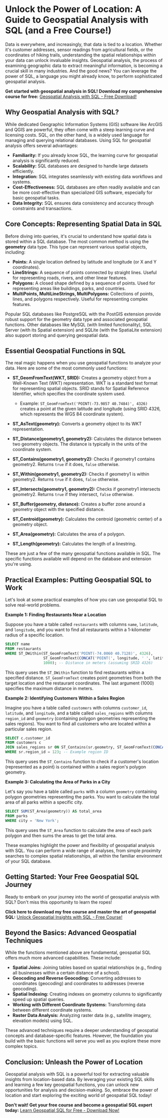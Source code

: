 # Unlock the Power of Location: A Guide to Geospatial Analysis with SQL (and a Free Course!)

Data is everywhere, and increasingly, that data is tied to a location. Whether it's customer addresses, sensor readings from agricultural fields, or the coordinates of hiking trails, understanding the spatial relationships within your data can unlock invaluable insights. Geospatial analysis, the process of examining geographic data to extract meaningful information, is becoming a crucial skill in many industries. And the good news? You can leverage the power of SQL, a language you might already know, to perform sophisticated geospatial analysis.

**Get started with geospatial analysis in SQL! Download my comprehensive course for free:** [Geospatial Analysis with SQL - Free Download!](https://udemywork.com/geospatial-analysis-with-sql)

## Why Geospatial Analysis with SQL?

While dedicated Geographic Information Systems (GIS) software like ArcGIS and QGIS are powerful, they often come with a steep learning curve and licensing costs. SQL, on the other hand, is a widely used language for managing and querying relational databases. Using SQL for geospatial analysis offers several advantages:

*   **Familiarity:** If you already know SQL, the learning curve for geospatial analysis is significantly reduced.
*   **Scalability:** SQL databases are designed to handle large datasets efficiently.
*   **Integration:** SQL integrates seamlessly with existing data workflows and systems.
*   **Cost-Effectiveness:** SQL databases are often readily available and can be more cost-effective than specialized GIS software, especially for basic geospatial tasks.
*   **Data Integrity:** SQL ensures data consistency and accuracy through constraints and transactions.

## Core Concepts: Representing Spatial Data in SQL

Before diving into queries, it's crucial to understand how spatial data is stored within a SQL database. The most common method is using the **geometry** data type. This type can represent various spatial objects, including:

*   **Points:** A single location defined by latitude and longitude (or X and Y coordinates).
*   **LineStrings:** A sequence of points connected by straight lines. Useful for representing roads, rivers, and other linear features.
*   **Polygons:** A closed shape defined by a sequence of points. Used for representing areas like buildings, parks, and countries.
*   **MultiPoints, MultiLineStrings, MultiPolygons:** Collections of points, lines, and polygons respectively. Useful for representing complex features.

Popular SQL databases like PostgreSQL with the PostGIS extension provide robust support for the geometry data type and associated geospatial functions. Other databases like MySQL (with limited functionality), SQL Server (with its Spatial extension) and SQLite (with the SpatiaLite extension) also support storing and querying geospatial data.

## Essential Geospatial Functions in SQL

The real magic happens when you use geospatial functions to analyze your data. Here are some of the most commonly used functions:

*   **ST_GeomFromText(WKT, SRID):** Creates a geometry object from a Well-Known Text (WKT) representation. WKT is a standard text format for representing spatial objects. SRID stands for Spatial Reference Identifier, which specifies the coordinate system used.

    *   Example: `ST_GeomFromText('POINT(-73.9857 40.7484)', 4326)` creates a point at the given latitude and longitude (using SRID 4326, which represents the WGS 84 coordinate system).
*   **ST_AsText(geometry):** Converts a geometry object to its WKT representation.
*   **ST_Distance(geometry1, geometry2):** Calculates the distance between two geometry objects. The distance is typically in the units of the coordinate system.
*   **ST_Contains(geometry1, geometry2):** Checks if geometry1 contains geometry2. Returns `true` if it does, `false` otherwise.
*   **ST_Within(geometry1, geometry2):** Checks if geometry1 is within geometry2. Returns `true` if it does, `false` otherwise.
*   **ST_Intersects(geometry1, geometry2):** Checks if geometry1 intersects geometry2. Returns `true` if they intersect, `false` otherwise.
*   **ST_Buffer(geometry, distance):** Creates a buffer zone around a geometry object with the specified distance.
*   **ST_Centroid(geometry):** Calculates the centroid (geometric center) of a geometry object.
*   **ST_Area(geometry):** Calculates the area of a polygon.
*   **ST_Length(geometry):** Calculates the length of a linestring.

These are just a few of the many geospatial functions available in SQL. The specific functions available will depend on the database and extension you're using.

## Practical Examples: Putting Geospatial SQL to Work

Let's look at some practical examples of how you can use geospatial SQL to solve real-world problems.

**Example 1: Finding Restaurants Near a Location**

Suppose you have a table called `restaurants` with columns `name`, `latitude`, and `longitude`, and you want to find all restaurants within a 1-kilometer radius of a specific location.

```sql
SELECT name
FROM restaurants
WHERE ST_DWithin(ST_GeomFromText('POINT(-74.0060 40.7128)', 4326),
                 ST_GeomFromText(CONCAT('POINT(', longitude, ' ', latitude, ')'), 4326),
                 1000); -- Distance in meters (assuming SRID 4326)
```

This query uses the `ST_DWithin` function to find restaurants within a specified distance.  `ST_GeomFromText` creates point geometries from both the target location and the restaurant coordinates.  The last argument (1000) specifies the maximum distance in meters.

**Example 2: Identifying Customers Within a Sales Region**

Imagine you have a table called `customers` with columns `customer_id`, `latitude`, and `longitude`, and a table called `sales_regions` with columns `region_id` and `geometry` (containing polygon geometries representing the sales regions). You want to find all customers who are located within a particular sales region.

```sql
SELECT c.customer_id
FROM customers c
JOIN sales_regions sr ON ST_Contains(sr.geometry, ST_GeomFromText(CONCAT('POINT(', c.longitude, ' ', c.latitude, ')'), 4326))
WHERE sr.region_id = 123; -- Example region ID
```

This query uses the `ST_Contains` function to check if a customer's location (represented as a point) is contained within a sales region's polygon geometry.

**Example 3: Calculating the Area of Parks in a City**

Let's say you have a table called `parks` with a column `geometry` containing polygon geometries representing the parks. You want to calculate the total area of all parks within a specific city.

```sql
SELECT SUM(ST_Area(geometry)) AS total_area
FROM parks
WHERE city = 'New York';
```

This query uses the `ST_Area` function to calculate the area of each park polygon and then sums the areas to get the total area.

These examples highlight the power and flexibility of geospatial analysis with SQL. You can perform a wide range of analyses, from simple proximity searches to complex spatial relationships, all within the familiar environment of your SQL database.

## Getting Started: Your Free Geospatial SQL Journey

Ready to embark on your journey into the world of geospatial analysis with SQL? Don't miss this opportunity to learn the ropes!

**Click here to download my free course and master the art of geospatial SQL:** [Unlock Geospatial Insights with SQL - Free Course!](https://udemywork.com/geospatial-analysis-with-sql)

## Beyond the Basics: Advanced Geospatial Techniques

While the functions mentioned above are fundamental, geospatial SQL offers much more advanced capabilities. These include:

*   **Spatial Joins:**  Joining tables based on spatial relationships (e.g., finding all businesses within a certain distance of a school).
*   **Geocoding and Reverse Geocoding:**  Converting addresses to coordinates (geocoding) and coordinates to addresses (reverse geocoding).
*   **Spatial Indexing:**  Creating indexes on geometry columns to significantly speed up spatial queries.
*   **Working with Different Coordinate Systems:**  Transforming data between different coordinate systems.
*   **Raster Data Analysis:**  Analyzing raster data (e.g., satellite imagery, elevation models) using SQL.

These advanced techniques require a deeper understanding of geospatial concepts and database-specific features. However, the foundation you build with the basic functions will serve you well as you explore these more complex topics.

## Conclusion: Unleash the Power of Location

Geospatial analysis with SQL is a powerful tool for extracting valuable insights from location-based data. By leveraging your existing SQL skills and learning a few key geospatial functions, you can unlock new opportunities for analysis and decision-making. So, embrace the power of location and start exploring the exciting world of geospatial SQL today!

**Don't wait! Get your free course and become a geospatial SQL expert today:** [Learn Geospatial SQL for Free - Download Now!](https://udemywork.com/geospatial-analysis-with-sql)
